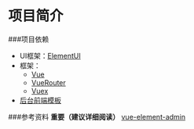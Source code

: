 # 项目简介
###项目依赖

* UI框架：[ElementUI](https://element.eleme.cn/2.0/#/zh-CN)
* 框架：
   * [Vue](https://cn.vuejs.org/v2/guide/index.html)
   * [VueRouter](https://router.vuejs.org/zh/)
   * [Vuex](https://vuex.vuejs.org/zh/)
* [后台前端模板](https://github.com/PanJiaChen/vue-admin-template)

###参考资料
__重要（建议详细阅读）__
[vue-element-admin](https://panjiachen.github.io/vue-element-admin-site/zh/)
